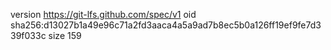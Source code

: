 version https://git-lfs.github.com/spec/v1
oid sha256:d13027b1a49e96c71a2fd3aaca4a5a9ad7b8ec5b0a126ff19ef9fe7d339f033c
size 159
